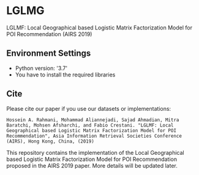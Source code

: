 # LGLMG
LGLMF: Local Geographical based Logistic Matrix Factorization Model for POI Recommendation (AIRS 2019)

## Environment Settings
- Python version:  '3.7'
- You have to install the required libraries

## Cite
Please cite our paper if you use our datasets or implementations:

```
Hossein A. Rahmani, Mohammad Aliannejadi, Sajad Ahmadian, Mitra Baratchi, Mohsen Afsharchi, and Fabio Crestani. "LGLMF: Local Geographical based Logistic Matrix Factorization Model for POI Recommendation", Asia Information Retrieval Societies Conference (AIRS), Hong Kong, China, (2019)
```

This repository contains the implementation of the Local Geographical based Logistic Matrix Factorization Model for POI Recommendation proposed in the AIRS 2019 paper. More details will be updated later.
